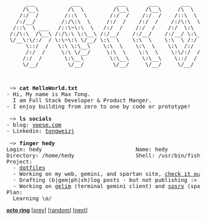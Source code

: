 <pre>
      ___           ___           ___       ___       ___     
     /\__\         /\  \         /\__\     /\__\     /\  \    
    /:/  /        /::\  \       /:/  /    /:/  /    /::\  \   
   /:/__/        /:/\:\  \     /:/  /    /:/  /    /:/\:\  \  
  /::\  \ ___   /::\~\:\  \   /:/  /    /:/  /    /:/  \:\  \ 
 /:/\:\  /\__\ /:/\:\ \:\__\ /:/__/    /:/__/    /:/__/ \:\__\
 \/__\:\/:/  / \:\~\:\ \/__/ \:\  \    \:\  \    \:\  \ /:/  /
      \::/  /   \:\ \:\__\    \:\  \    \:\  \    \:\  /:/  / 
      /:/  /     \:\ \/__/     \:\  \    \:\  \    \:\/:/  /  
     /:/  /       \:\__\        \:\__\    \:\__\    \::/  /   
     \/__/         \/__/         \/__/     \/__/     \/__/    


</pre>

<pre>
 ~> <strong>cat HelloWorld.txt</strong>
- Hi, My name is Max Tong. 
  I am Full Stack Developer & Product Manger.
- I enjoy building from zero to one by code or prototype! 

 ~> <strong>ls socials</strong>
- blog: <a href="yoese.com">yoese.com</a>
- Linkedin: <a href="https://www.linkedin.com/in/tongweizj/">tongweizj</a>

 ~> <strong>finger hedy</strong>
Login: hedy                             Name: hedy
Directory: /home/hedy                   Shell: /usr/bin/fish
Project:
  - <a href="https://github.com/hedyhli/dotfiles">dotfiles</a>
  - Working on my web, gemini, and spartan site, <a href="https://hedy.tilde.cafe">check it out</a>!
  - Drafting (b|gem|ph|sh)log posts - but not publishing :>
  - Working on <a href="https://github.com/hedyhli/gelim">gelim</a> (terminal gemini client) and <a href="https://github.com/hedyhli/spsrv">spsrv</a> (spartan server).
Plan:
  Learning \o/
</pre>

[**octo ring**](https://octo-ring.com/)
[[prev](https://octo-ring.com/p/hedyhli/prev)]  [[random](https://octo-ring.com/p/hedyhli/random)]  [[next](https://octo-ring.com/p/hedyhli/next)]

<!-- is my profile readme not mobile-friendly? I'd love to improve. let me know your suggestions -->

<!--
**tongweizj/tongweizj** is a ✨ _special_ ✨ repository because its `README.md` (this file) appears on your GitHub profile.

Here are some ideas to get you started:

- 🔭 I’m currently working on ...
- 🌱 I’m currently learning ...
- 👯 I’m looking to collaborate on ...
- 🤔 I’m looking for help with ...
- 💬 Ask me about ...
- 📫 How to reach me: ...
- 😄 Pronouns: ...
- ⚡ Fun fact: ...
-->
